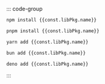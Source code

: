 ::: code-group

```bash [npm]
npm install {{const.libPkg.name}}
```

```bash [pnpm]
pnpm install {{const.libPkg.name}}
```

```bash [yarn]
yarn add {{const.libPkg.name}}
```

```bash [bun]
bun add {{const.libPkg.name}}
```

```bash [deno]
deno add {{const.libPkg.name}}
```

:::
